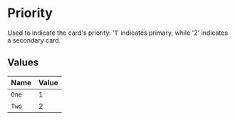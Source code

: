 # Priority

Used to indicate the card's priority. '1' indicates primary, while '2' indicates a secondary card.



## Values

| Name  | Value |
| ----- | ----- |
| `One` | 1     |
| `Two` | 2     |